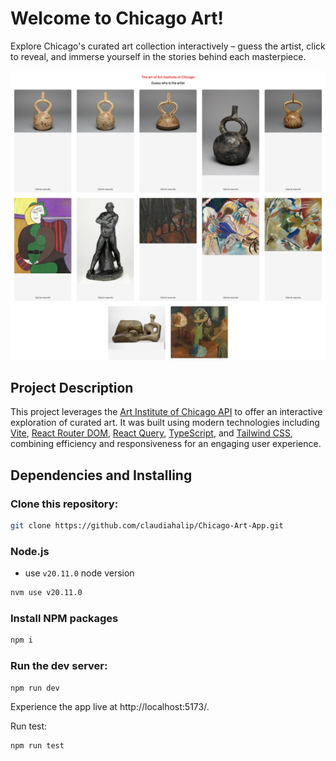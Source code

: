 # Welcome to Chicago Art!

Explore Chicago's curated art collection interactively – guess the artist, click to reveal, and immerse yourself in the stories behind each masterpiece.

![Screenshot of the App](public/images/screenshot.png)


## Project Description

This project leverages the [Art Institute of Chicago API](https://api.artic.edu/docs/#introduction) to offer an interactive exploration of curated art. It was built using modern technologies including [Vite](https://vitejs.dev/guide/), [React Router DOM](https://reactrouter.com/en/main), [React Query](https://tanstack.com/query/latest/docs/framework/react/overview), [TypeScript](https://www.typescriptlang.org/), and [Tailwind CSS](https://tailwindcss.com/), combining efficiency and responsiveness for an engaging user experience.

## Dependencies and Installing

### Clone this repository:
```sh
git clone https://github.com/claudiahalip/Chicago-Art-App.git
```

### Node.js
- use `v20.11.0` node version

```sh
nvm use v20.11.0
```

### Install NPM packages

```sh
npm i
```

### Run the dev server:

```sh
npm run dev
```

Experience the app live at http://localhost:5173/.

Run test:
```sh 
npm run test
```


